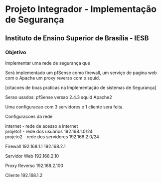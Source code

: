 
# Projeto Integrador - Implementação de Segurança

## Instituto de Ensino Superior de Brasília - IESB  

### Objetivo  
  Implementar uma rede de segurança que 

Será implementado um pfSense como firewall, um serviço de pagina web com o Apache um proxy reverso com o squid.

[citacoes de boas praticas na Implementação de sistemas de Segurança]

Serao usados:
pfSense versao 2.4.3
squid
Apache2

Uma configuracao com 3 servidores e 1 cliente sera feita.

Configuracoes da rede

internet - rede de acesso a internet  
projeto1 - rede dos usuarios 192.168.1.0/24  
projeto2 - rede dos servidores 192.168.2.0/24  


Firewall
192.168.1.1
192.168.2.1

Servidor Web
192.168.2.10

Proxy Reverso
192.168.2.100

Cliente
192.168.1.2
